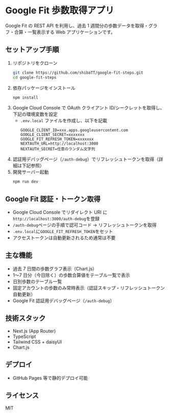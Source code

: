 # Google Fit 歩数取得アプリ

Google Fit の REST API を利用し、過去 1 週間分の歩数データを取得・グラフ・合算・一覧表示する Web アプリケーションです。

## セットアップ手順

1. リポジトリをクローン
    ```bash
    git clone https://github.com/shibaTT/google-fit-steps.git
    cd google-fit-steps
    ```
2. 依存パッケージをインストール
    ```bash
    npm install
    ```
3. Google Cloud Console で OAuth クライアント ID/シークレットを取得し、下記の環境変数を設定
    - `.env.local` ファイルを作成し、以下を記載
        ```env
        GOOGLE_CLIENT_ID=xxx.apps.googleusercontent.com
        GOOGLE_CLIENT_SECRET=xxxxxxx
        GOOGLE_FIT_REFRESH_TOKEN=xxxxxxx
        NEXTAUTH_URL=http://localhost:3000
        NEXTAUTH_SECRET=任意のランダム文字列
        ```
4. 認証用デバッグページ（`/auth-debug`）でリフレッシュトークンを取得（詳細は下記参照）
5. 開発サーバー起動
    ```bash
    npm run dev
    ```

## Google Fit 認証・トークン取得

-   Google Cloud Console でリダイレクト URI に`http://localhost:3000/auth-debug`を登録
-   `/auth-debug`ページの手順で認可コード → リフレッシュトークンを取得
-   `.env.local`に`GOOGLE_FIT_REFRESH_TOKEN`をセット
-   アクセストークンは自動更新されるため通常は不要

## 主な機能

-   過去 7 日間の歩数グラフ表示（Chart.js）
-   1〜7 日分（今日除く）の歩数合算値をテーブル一覧で表示
-   日別歩数のテーブル一覧
-   固定アカウントの歩数のみ常時表示（認証スキップ・リフレッシュトークン自動更新）
-   Google Fit 認証用デバッグページ（`/auth-debug`）

## 技術スタック

-   Next.js (App Router)
-   TypeScript
-   Tailwind CSS + daisyUI
-   Chart.js

## デプロイ

-   GitHub Pages 等で静的デプロイ可能

## ライセンス

MIT
